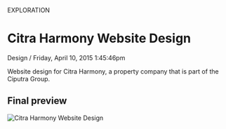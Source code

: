 <p class="type">EXPLORATION</p>

# Citra Harmony Website Design

<p class="meta">Design  /  Friday, April 10, 2015 1:45:46pm</p>

Website design for Citra Harmony, a property company that is part of the Ciputra Group.

## Final preview

![Citra Harmony Website Design](https://farooq-agent.web.app/assets/images/works/details/104-citra-harmony-website-design/1.jpg)
